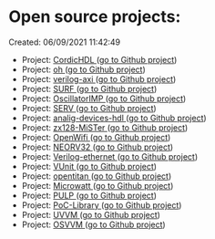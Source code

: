 # Open source projects:
Created: 06/09/2021 11:42:49
- Project: [CordicHDL ](./CordicHDL_doc/README.md) ([go to Github project](https://github.com/qarlosalberto/cordicHDL.git))
- Project: [oh ](./oh_doc/README.md) ([go to Github project](https://github.com/aolofsson/oh.git))
- Project: [verilog-axi ](./verilog-axi_doc/README.md) ([go to Github project](https://github.com/alexforencich/verilog-axi.git))
- Project: [SURF ](./SURF_doc/README.md) ([go to Github project](https://github.com/slaclab/surf))
- Project: [OscillatorIMP ](./OscillatorIMP_doc/README.md) ([go to Github project](https://github.com/oscimp/fpga_ip.git))
- Project: [SERV ](./SERV_doc/README.md) ([go to Github project](https://github.com/olofk/serv))
- Project: [analig-devices-hdl ](./analig-devices-hdl_doc/README.md) ([go to Github project](https://github.com/analogdevicesinc/hdl.git))
- Project: [zx128-MiSTer ](./zx128-MiSTer_doc/README.md) ([go to Github project](https://github.com/Kyp069/zx128-MiSTer.git))
- Project: [OpenWifi ](./OpenWifi_doc/README.md) ([go to Github project](https://github.com/open-sdr/openwifi-hw.git))
- Project: [NEORV32 ](./NEORV32_doc/README.md) ([go to Github project](https://github.com/stnolting/neorv32.git))
- Project: [Verilog-ethernet ](./Verilog-ethernet_doc/README.md) ([go to Github project](https://github.com/alexforencich/verilog-ethernet.git))
- Project: [VUnit ](./VUnit_doc/README.md) ([go to Github project](https://github.com/VUnit/vunit.git))
- Project: [opentitan ](./opentitan_doc/README.md) ([go to Github project](https://github.com/lowRISC/opentitan.git))
- Project: [Microwatt ](./Microwatt_doc/README.md) ([go to Github project](https://github.com/antonblanchard/microwatt.git))
- Project: [PULP ](./PULP_doc/README.md) ([go to Github project](https://github.com/pulp-platform/pulp.git))
- Project: [PoC-Library ](./PoC-Library_doc/README.md) ([go to Github project](https://github.com/VLSI-EDA/PoC.git))
- Project: [UVVM ](./UVVM_doc/README.md) ([go to Github project](https://github.com/UVVM/UVVM.git))
- Project: [OSVVM ](./OSVVM_doc/README.md) ([go to Github project](https://github.com/OSVVM/OSVVM.git))

